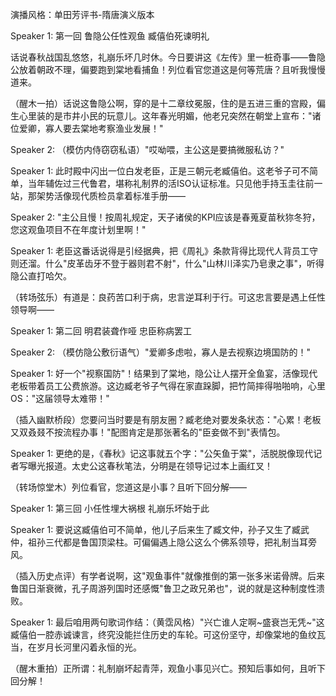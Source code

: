 演播风格：单田芳评书-隋唐演义版本

Speaker 1: 第一回 鲁隐公任性观鱼 臧僖伯死谏明礼

话说春秋战国乱悠悠，礼崩乐坏几时休。今日要讲这《左传》里一桩奇事——鲁隐公放着朝政不理，偏要跑到棠地看捕鱼！列位看官您道这是何等荒唐？且听我慢慢道来。

（醒木一拍）话说这鲁隐公啊，穿的是十二章纹冕服，住的是五进三重的宫殿，偏生心里装的是市井小民的玩意儿。这年春光明媚，他老兄突然在朝堂上宣布："诸位爱卿，寡人要去棠地考察渔业发展！"

Speaker 2: （模仿内侍窃窃私语）"哎呦喂，主公这是要搞微服私访？"

Speaker 1: 此时殿中闪出一位白发老臣，正是三朝元老臧僖伯。这老爷子可不简单，当年辅佐过三代鲁君，堪称礼制界的活ISO认证标准。只见他手持玉圭往前一站，那架势活像现代质检员拿着标准手册——

Speaker 2: "主公且慢！按周礼规定，天子诸侯的KPI应该是春蒐夏苗秋狝冬狩，您这观鱼项目不在年度计划里啊！"

Speaker 1: 老臣这番话说得是引经据典，把《周礼》条款背得比现代人背员工守则还溜。什么"皮革齿牙不登于器则君不射"，什么"山林川泽实乃皂隶之事"，听得隐公直打哈欠。

（转场弦乐）有道是：良药苦口利于病，忠言逆耳利于行。可这忠言要是遇上任性领导啊——

Speaker 1: 第二回 明君装聋作哑 忠臣称病罢工

Speaker 2: （模仿隐公敷衍语气）"爱卿多虑啦，寡人是去视察边境国防的！"

Speaker 1: 好一个"视察国防"！结果到了棠地，隐公让人摆开全鱼宴，活像现代老板带着员工公费旅游。这边臧老爷子气得在家直跺脚，把竹简摔得啪啪响，心里OS："这届领导太难带！"

（插入幽默桥段）您要问当时要是有朋友圈？臧老绝对要发条状态："心累！老板又双叒叕不按流程办事！"配图肯定是那张著名的"臣妾做不到"表情包。

Speaker 1: 更绝的是，《春秋》记这事就五个字："公矢鱼于棠"，活脱脱像现代记者写曝光报道。太史公这春秋笔法，分明是在领导记过本上画红叉！

（转场惊堂木）列位看官，您道这是小事？且听下回分解——

Speaker 1: 第三回 小任性埋大祸根 礼崩乐坏始于此

Speaker 1: 要说这臧僖伯可不简单，他儿子后来生了臧文仲，孙子又生了臧武仲，祖孙三代都是鲁国顶梁柱。可偏偏遇上隐公这么个佛系领导，把礼制当耳旁风。

（插入历史点评）有学者说啊，这"观鱼事件"就像推倒的第一张多米诺骨牌。后来鲁国日渐衰微，孔子周游列国时还感慨"鲁卫之政兄弟也"，说的就是这种制度性溃败。

Speaker 1: 最后咱用两句歌词作结：（黄霑风格）"兴亡谁人定啊~盛衰岂无凭~"这臧僖伯一腔赤诚谏言，终究没能拦住历史的车轮。可这份坚守，却像棠地的鱼纹瓦当，在岁月长河里闪着永恒的光。

（醒木重拍）正所谓：礼制崩坏起青萍，观鱼小事见兴亡。预知后事如何，且听下回分解！